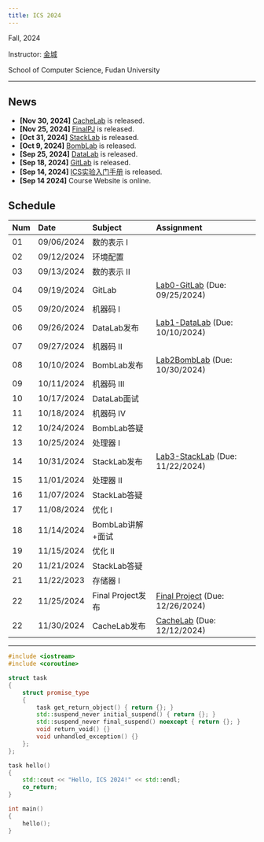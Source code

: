 ```yaml
---
title: ICS 2024
---
```


Fall, 2024

Instructor: [金城](https://cjinfdu.github.io/)

School of Computer Science, Fudan University

---


## News

- **[Nov 30, 2024]** [CacheLab](CacheLab) is released.
- **[Nov 25, 2024]** [FinalPJ](FinalPJ) is released.
- **[Oct 31, 2024]** [StackLab](StackLab) is released.
- **[Oct 9, 2024]** [BombLab](BombLab) is released.
- **[Sep 25, 2024]** [DataLab](DataLab) is released.
- **[Sep 18, 2024]** [GitLab](GitLab) is released.
- **[Sep 14, 2024]** [ICS实验入门手册](ICS实验入门手册) is released.
- **[Sep 14 2024]** Course Website is online.

## Schedule

| Num  | Date       | Subject                       | Assignment                                          |
| :--- | :--------- | :---------------------------- | :-------------------------------------------------- |
| 01   | 09/06/2024 | 数的表示 I                     |                                                     |
| 02   | 09/12/2024 | 环境配置                       |                                                     |
| 03   | 09/13/2024 | 数的表示 II                    |                                                     |
| 04   | 09/19/2024 | GitLab                       | [Lab0-GitLab](GitLab) (Due: 09/25/2024)              |
| 05   | 09/20/2024 | 机器码 I                      |                                                     |
| 06   | 09/26/2024 | DataLab发布                   | [Lab1-DataLab](DataLab) (Due: 10/10/2024)           |
| 07   | 09/27/2024 | 机器码 II                     |                                                     |
| 08   | 10/10/2024 | BombLab发布                   | [Lab2BombLab](BombLab) (Due: 10/30/2024)            |
| 09   | 10/11/2024 | 机器码 III                    |                                                     |
| 10   | 10/17/2024 | DataLab面试                   |                                                     |
| 11   | 10/18/2024 | 机器码 IV                     |                                                     |
| 12   | 10/24/2024 | BombLab答疑                   |                                                     |
| 13   | 10/25/2024 | 处理器 I                      |                                                     |
| 14   | 10/31/2024 | StackLab发布                  | [Lab3-StackLab](StackLab) (Due: 11/22/2024)         |
| 15   | 11/01/2024 | 处理器 II                     |                                                     |
| 16   | 11/07/2024 | StackLab答疑                  |                                                     |
| 17   | 11/08/2024 | 优化 I                        |                                                     |
| 18   | 11/14/2024 | BombLab讲解+面试               |                                                     |
| 19   | 11/15/2024 | 优化 II                       |                                                     |
| 20   | 11/21/2024 | StackLab答疑                  |                                                     |
| 21   | 11/22/2023 | 存储器 I                      |                                                     |
| 22   | 11/25/2024 | Final Project发布             | [Final Project](FinalPJ) (Due: 12/26/2024)          |
| 22   | 11/30/2024 | CacheLab发布                  | [CacheLab](CacheLab) (Due: 12/12/2024)          |
---

```cpp
#include <iostream>
#include <coroutine>

struct task
{
    struct promise_type
    {
        task get_return_object() { return {}; }
        std::suspend_never initial_suspend() { return {}; }
        std::suspend_never final_suspend() noexcept { return {}; }
        void return_void() {}
        void unhandled_exception() {}
    };
};

task hello()
{
    std::cout << "Hello, ICS 2024!" << std::endl;
    co_return;
}

int main()
{
    hello();
}
```

<!-- ```cpp
#include <stdio.h>

void trans(int M, int N, int A[M][N], int B[N][M])
{
    int i, j, tmp;
    for (i = 0; i < N; i++)
    {
        for (j = 0; j < M; j++)
        {
            tmp = A[i][j];
            B[j][i] = tmp;
        }
    }
}

static int A[256][256];
static int B[256][256];

int main()
{
    printf("try it, and wait for a year\n");
    trans(256, 256, A, B);
}
``` -->

<!--
```cpp
#include <stdio.h>

#include "generator.h"

int main() {
    auto coro = []() -> libco::generator<const char> {
        const char str[] = "Hello, ICS 2024!\n";
        for (const auto ch : str) {
            co_yield ch;
        }
    }();

    for (const auto ch : coro) {
        std::cout << ch;
    }
}
```
-->
